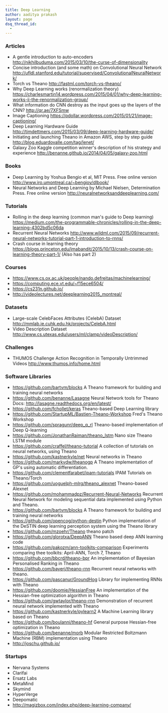 ```yaml
---
title: Deep Learning
author: aaditya prakash
layout: page
dsq_thread_id:
  - 
---
```

### Articles 

  * A gentle introduction to auto-encoders http://nikhilbuduma.com/2015/03/10/the-curse-of-dimensionality
  * Concise introduction (and some math) on Convolutional Neural Network http://ufldl.stanford.edu/tutorial/supervised/ConvolutionalNeuralNetwork/
  * Torch vs Theano http://fastml.com/torch-vs-theano/
  * Why Deep Learning works (renormalization theory) https://charlesmartin14.wordpress.com/2015/04/01/why-deep-learning-works-ii-the-renormalization-group/
  * What information do CNN destroy as the input goes up the layers of the CNN?﻿ http://qr.ae/7XFSmw
  * Image Captioning https://pdollar.wordpress.com/2015/01/21/image-captioning/
  * Deep Learning Hardware Guide http://timdettmers.com/2015/03/09/deep-learning-hardware-guide/
  * Initiating and launching Theano in Amazon AWS, step by step guide http://blog.eduardovalle.com/tag/lenet/
  * Galaxy Zoo Kaggle competition winner's description of his strategy and experience http://benanne.github.io/2014/04/05/galaxy-zoo.html

### Books 
  * Deep Learning by Yoshua Bengio et al, MIT Press. Free online version http://www.iro.umontreal.ca/~bengioy/dlbook/
  * Neural Networks and Deep Learning by Michael Nielsen, Determination Press. Free online version http://neuralnetworksanddeeplearning.com/

### Tutorials 
  * Rolling in the deep learning (common man's guide to Deep learning) https://medium.com/the-programmable-chronicles/rolling-in-the-deep-learning-4302bd5c06da
  * Recurrent Neural Networks http://www.wildml.com/2015/09/recurrent-neural-networks-tutorial-part-1-introduction-to-rnns/
  * Crash course in learning theory https://blogs.princeton.edu/imabandit/2015/10/13/crash-course-on-learning-theory-part-1/ (Also has part 2)

### Courses 
  * https://www.cs.ox.ac.uk/people/nando.defreitas/machinelearning/
  * https://computing.ece.vt.edu/~f15ece6504/
  * https://cs231n.github.io/
  * http://videolectures.net/deeplearning2015_montreal/

### Datasets 
  * Large-scale CelebFaces Attributes (CelebA) Dataset http://mmlab.ie.cuhk.edu.hk/projects/CelebA.html
  * Video Description Dataset http://www.cs.utexas.edu/users/ml/clamp/videoDescription/

### Challenges 
  * THUMOS Challenge Action Recognition in Temporally Untrimmed Videos http://www.thumos.info/home.html

### Software Libraries 
  * https://github.com/bartvm/blocks A Theano framework for building and training neural networks 
  * https://github.com/benanne/Lasagne Neural Network tools for Theano  Docs: http://lasagne.readthedocs.org/en/latest/
  * https://github.com/fchollet/keras Theano-based Deep Learning library
  * https://github.com/StartupML/Bastien-Theano-Workshop Fred's Theano Workshop
  * https://github.com/spragunr/deep_q_rl Theano-based implementation of Deep Q-learning
  * https://github.com/JonathanRaiman/theano_lstm Nano size Theano LSTM module
  * https://github.com/craffel/theano-tutorial A collection of tutorials on neural networks, using Theano
  * https://github.com/kastnerkyle/net Neural networks in Theano
  * https://github.com/markvdw/theanogp A Theano implementation of GP's using automatic differentiation.
  * https://github.com/clementfarabet/ipam-tutorials IPAM Tutorials on Theano/Torch
  * https://github.com/uoguelph-mlrg/theano_alexnet Theano-based Alexnet
  * https://github.com/mohammadpz/Recurrent-Neural-Networks Recurrent Neural Network for modeling sequential data implemented using Python and Theano.
  * https://github.com/bartvm/blocks A Theano framework for building and training neural networks
  * https://github.com/opencog/python-destin Python implementation of the DeSTIN deep learning perception system using the Theano library
  * https://github.com/mzoehr/Theano theano patch
  * https://github.com/glorotxa/DeepANN Theano based deep ANN learning code
  * https://github.com/pakozm/ann-toolkits-comparison Experiments comparing thee toolkits: April-ANN, Torch 7, Theano
  * https://github.com/bbcrd/theano-bpr An implementation of Bayesian Personalised Ranking in Theano
  * https://github.com/bayerj/theano-rnn Recurrent neural networks with theano.
  * https://github.com/pascanur/GroundHog Library for implementing RNNs with Theano
  * https://github.com/doomie/HessianFree An implementation of the Hessian-free optimization algorithm in Theano
  * https://github.com/gwtaylor/theano-rnn Demonstration of recurrent neural network implemented with Theano
  * https://github.com/kastnerkyle/pylearn2 A Machine Learning library based on Theano
  * https://github.com/boulanni/theano-hf General purpose Hessian-free optimization in Theano
  * https://github.com/benanne/morb Modular Restricted Boltzmann Machine (RBM) implementation using Theano
  * http://joschu.github.io/

### Startups 
  * Nervana Systems
  * Clarifai
  * Ersatz Labs
  * MetaMind
  * Skymind
  * HyperVerge
  * Deepomatic
  * http://magizbox.com/index.php/deep-learning-company/
